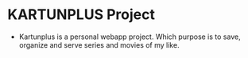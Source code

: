 # KARTUNPLUS Project
- Kartunplus is a personal webapp project. Which purpose is to save, organize and serve series and movies of my like.
